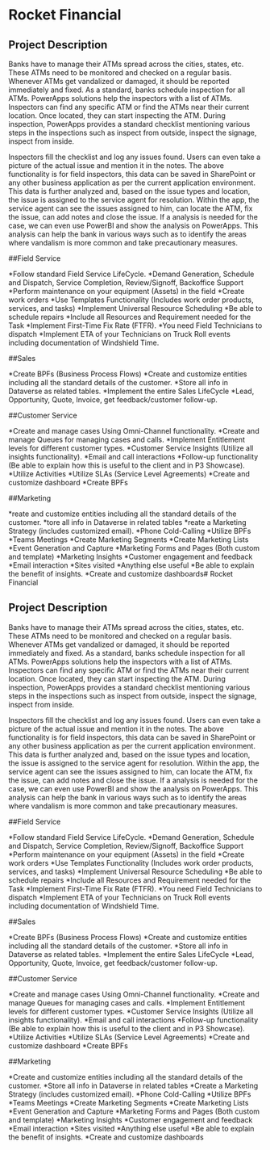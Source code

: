 # Rocket Financial

## Project Description

Banks have to manage their ATMs spread across the cities, states, etc. These ATMs need to be monitored and checked on a regular basis. Whenever ATMs get vandalized or damaged, it should be reported immediately and fixed. As a standard, banks schedule inspection for all ATMs. PowerApps solutions help the inspectors with a list of ATMs. Inspectors can find any specific ATM or find the ATMs near their current location. Once located, they can start inspecting the ATM. During inspection, PowerApps provides a standard checklist mentioning various steps in the inspections such as inspect from outside, inspect the signage, inspect from inside.

Inspectors fill the checklist and log any issues found. Users can even take a picture of the actual issue and mention it in the notes. The above functionality is for field inspectors, this data can be saved in SharePoint or any other business application as per the current application environment. This data is further analyzed and, based on the issue types and location, the issue is assigned to the service agent for resolution. Within the app, the service agent can see the issues assigned to him, can locate the ATM, fix the issue, can add notes and close the issue. If a analysis is needed for the case, we can even use PowerBI and show the analysis on PowerApps. This analysis can help the bank in various ways such as to identify the areas where vandalism is more common and take precautionary measures.

##Field Service

*Follow standard Field Service LifeCycle.
*Demand Generation, Schedule and Dispatch, Service Completion, Review/Signoff, Backoffice Support
*Perform maintenance on your equipment (Assets) in the field
*Create work orders
*Use Templates Functionality (Includes work order products, services, and tasks)
*Implement Universal Resource Scheduling
*Be able to schedule repairs
*Include all Resources and Requirement needed for the Task
*Implement First-Time Fix Rate (FTFR).
*You need Field Technicians to dispatch
\*Implement ETA of your Technicians on Truck Roll events including documentation of Windshield Time.

##Sales

*Create BPFs (Business Process Flows)
*Create and customize entities including all the standard details of the customer.
*Store all info in Dataverse as related tables.
*Implement the entire Sales LifeCycle
\*Lead, Opportunity, Quote, Invoice, get feedback/customer follow-up.

##Customer Service

*Create and manage cases Using Omni-Channel functionality.
*Create and manage Queues for managing cases and calls.
*Implement Entitlement levels for different customer types.
*Customer Service Insights (Utilize all insights functionality).
*Email and call interactions
*Follow-up functionality (Be able to explain how this is useful to the client and in P3 Showcase).
*Utilize Activities
*Utilize SLAs (Service Level Agreements)
*Create and customize dashboard
*Create BPFs

##Marketing

*reate and customize entities including all the standard details of the customer.
*tore all info in Dataverse in related tables
*reate a Marketing Strategy (includes customized email).
*Phone Cold-Calling
*Utilize BPFs
*Teams Meetings
*Create Marketing Segments
*Create Marketing Lists
*Event Generation and Capture
*Marketing Forms and Pages (Both custom and template)
*Marketing Insights
*Customer engagement and feedback
*Email interaction
*Sites visited
*Anything else useful
*Be able to explain the benefit of insights.
\*Create and customize dashboards# Rocket Financial

## Project Description

Banks have to manage their ATMs spread across the cities, states, etc. These ATMs need to be monitored and checked on a regular basis. Whenever ATMs get vandalized or damaged, it should be reported immediately and fixed. As a standard, banks schedule inspection for all ATMs. PowerApps solutions help the inspectors with a list of ATMs. Inspectors can find any specific ATM or find the ATMs near their current location. Once located, they can start inspecting the ATM. During inspection, PowerApps provides a standard checklist mentioning various steps in the inspections such as inspect from outside, inspect the signage, inspect from inside.

Inspectors fill the checklist and log any issues found. Users can even take a picture of the actual issue and mention it in the notes. The above functionality is for field inspectors, this data can be saved in SharePoint or any other business application as per the current application environment. This data is further analyzed and, based on the issue types and location, the issue is assigned to the service agent for resolution. Within the app, the service agent can see the issues assigned to him, can locate the ATM, fix the issue, can add notes and close the issue. If a analysis is needed for the case, we can even use PowerBI and show the analysis on PowerApps. This analysis can help the bank in various ways such as to identify the areas where vandalism is more common and take precautionary measures.

##Field Service

*Follow standard Field Service LifeCycle.
*Demand Generation, Schedule and Dispatch, Service Completion, Review/Signoff, Backoffice Support
*Perform maintenance on your equipment (Assets) in the field
*Create work orders
*Use Templates Functionality (Includes work order products, services, and tasks)
*Implement Universal Resource Scheduling
*Be able to schedule repairs
*Include all Resources and Requirement needed for the Task
*Implement First-Time Fix Rate (FTFR).
*You need Field Technicians to dispatch
*Implement ETA of your Technicians on Truck Roll events including documentation of Windshield Time.

##Sales

*Create BPFs (Business Process Flows)
*Create and customize entities including all the standard details of the customer.
*Store all info in Dataverse as related tables.
*Implement the entire Sales LifeCycle
\*Lead, Opportunity, Quote, Invoice, get feedback/customer follow-up.

##Customer Service

*Create and manage cases Using Omni-Channel functionality.
*Create and manage Queues for managing cases and calls.
*Implement Entitlement levels for different customer types.
*Customer Service Insights (Utilize all insights functionality).
*Email and call interactions
*Follow-up functionality (Be able to explain how this is useful to the client and in P3 Showcase).
*Utilize Activities
*Utilize SLAs (Service Level Agreements)
*Create and customize dashboard
*Create BPFs

##Marketing

*Create and customize entities including all the standard details of the customer.
*Store all info in Dataverse in related tables
*Create a Marketing Strategy (includes customized email).
*Phone Cold-Calling
*Utilize BPFs
*Teams Meetings
*Create Marketing Segments
*Create Marketing Lists
*Event Generation and Capture
*Marketing Forms and Pages (Both custom and template)
*Marketing Insights
*Customer engagement and feedback
*Email interaction
*Sites visited
*Anything else useful
*Be able to explain the benefit of insights.
\*Create and customize dashboards

